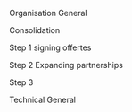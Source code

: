Organisation General

Consolidation

Step 1 signing offertes

Step 2 Expanding partnerships

Step 3




Technical General

